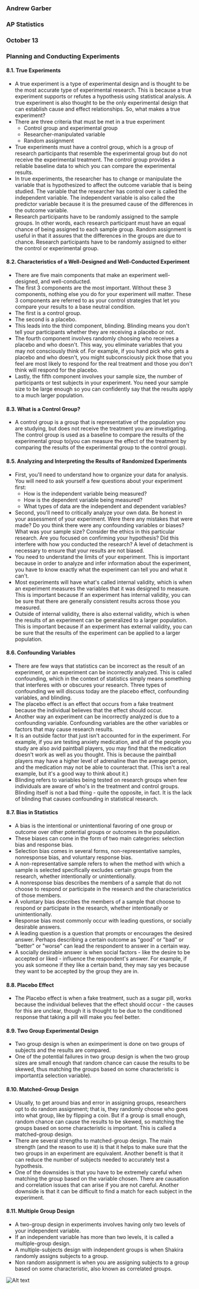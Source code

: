 ### Andrew Garber
### AP Statistics
### October 13
### Planning and Conducting Experiments

#### 8.1. True Experiments
 - A true experiment is a type of experimental design and is thought to be the most accurate type of experimental research. This is because a true experiment supports or refutes a hypothesis using statistical analysis. A true experiment is also thought to be the only experimental design that can establish cause and effect relationships. So, what makes a true experiment?
 - There are three criteria that must be met in a true experiment
    - Control group and experimental group
    - Researcher-manipulated variable
    - Random assignment 
 - True experiments must have a control group, which is a group of research participants that resemble the experimental group but do not receive the experimental treatment. The control group provides a reliable baseline data to which you can compare the experimental results.
 - In true experiments, the researcher has to change or manipulate the variable that is hypothesized to affect the outcome variable that is being studied. The variable that the researcher has control over is called the independent variable. The independent variable is also called the predictor variable because it is the presumed cause of the differences in the outcome variable.
 - Research participants have to be randomly assigned to the sample groups. In other words, each research participant must have an equal chance of being assigned to each sample group. Random assignment is useful in that it assures that the differences in the groups are due to chance. Research participants have to be randomly assigned to either the control or experimental group.

#### 8.2. Characteristics of a Well-Designed and Well-Conducted Experiment 
 - There are five main components that make an experiment well-designed, and well-conducted.
 - The first 3 components are the most important. Without these 3 components, nothing else you do for your experiment will matter. These 3 components are referred to as your control strategies that let you compare your results to a base neutral condition.
 - The first is a control group.
 - The second is a placebo.
 - This leads into the third component, blinding. Blinding means you don't tell your participants whether they are receiving a placebo or not. 
 - The fourth component involves randomly choosing who receives a placebo and who doesn't. This way, you eliminate variables that you may not consciously think of. For example, if you hand pick who gets a placebo and who doesn't, you might subconsciously pick those that you feel are most likely to respond for the real treatment and those you don't think will respond for the placebo.
 - Lastly, the fifth component involves your sample size, the number of participants or test subjects in your experiment. You need your sample size to be large enough so you can confidently say that the results apply to a much larger population. 

#### 8.3. What is a Control Group?
 - A control group is a group that is representative of the population you are studying, but does not receive the treatment you are investigating. The control group is used as a baseline to compare the results of the experimental group to(you can measure the effect of the treatment by comparing the results of the experimental group to the control group).

#### 8.5. Analyzing and Interpreting the Results of Randomized Experiments
 - First, you'll need to understand how to organize your data for analysis. You will need to ask yourself a few questions about your experiment first:
   - How is the independent variable being measured?
   - How is the dependent variable being measured?
   - What types of data are the independent and dependent variables?
 - Second, you'll need to critically analyze your own data. Be honest in your assessment of your experiment. Were there any mistakes that were made? Do you think there were any confounding variables or biases? What was your sample size? Consider the ethics in this particular research. Are you focused on confirming your hypothesis? Did this interfere with how you conducted the research? A level of detachment is necessary to ensure that your results are not biased.
 - You need to understand the limits of your experiment. This is important because in order to analyze and infer information about the experiment, you have to know exactly what the experiment can tell you and what it can't.
 - Most experiments will have what's called internal validity, which is when an experiment measures the variables that it was designed to measure. This is important because if an experiment has internal validity, you can be sure that there are generally consistent results across those you measured.
 - Outside of internal validity, there is also external validity, which is when the results of an experiment can be generalized to a larger population. This is important because if an experiment has external validity, you can be sure that the results of the experiment can be applied to a larger population.

#### 8.6. Confounding Variables
 - There are few ways that statistics can be incorrect as the result of an experiment, or an experiment can be incorrectly analyzed. This is called confounding, which in the context of statistics simply means something that interferes with or obscures your research. Three types of confounding we will discuss today are the placebo effect, confounding variables, and blinding.
 - The placebo effect is an effect that occurs from a fake treatment because the individual believes that the effect should occur.
 - Another way an experiment can be incorrectly analyzed is due to a confounding variable. Confounding variables are the other variables or factors that may cause research results. 
 - It is an outside factor that just isn't accounted for in the experiment. For example, if you are testing anxiety medication, and all of the people you study are also avid paintball players, you may find that the medication doesn't work as well as you thought. This is because the paintball players may have a higher level of adrenaline than the average person, and the medication may not be able to counteract that. (This isn't a real example, but it's a good way to think about it.)
 - Blinding refers to variables being tested on research groups when few individuals are aware of who's in the treatment and control groups. Blinding itself is not a bad thing - quite the opposite, in fact. It is the lack of blinding that causes confounding in statistical research. 

#### 8.7. Bias in Statistics
 - A bias is the intentional or unintentional favoring of one group or outcome over other potential groups or outcomes in the population.
 - These biases can come in the form of two main categories: selection bias and response bias.
 - Selection bias comes in several forms, non-representative samples, nonresponse bias, and voluntary response bias.
 - A non-representative sample refers to when the method with which a sample is selected specifically excludes certain groups from the research, whether intentionally or unintentionally.
 - A nonresponse bias describes the members of a sample that do not choose to respond or participate in the research and the characteristics of those members.
 - A voluntary bias describes the members of a sample that choose to respond or participate in the research, whether intentionally or unintentionally.
 - Response bias most commonly occur with leading questions, or socially desirable answers.
 - A leading question is a question that prompts or encourages the desired answer. Perhaps describing a certain outcome as "good" or "bad" or "better" or "worse" can lead the respondent to answer in a certain way.
 - A socially desirable answer is when social factors - like the desire to be accepted or liked - influence the respondent's answer. For example, if you ask someone if they like a certain band, they may say yes because they want to be accepted by the group they are in.

#### 8.8. Placebo Effect
 - The Placebo effect is when a fake treatment, such as a sugar pill, works because the individual believes that the effect should occur - the causes for this are unclear, though it is thought to be due to the conditioned response that taking a pill will make you feel better.

#### 8.9. Two Group Experimental Design
 - Two group design is when an eximperiment is done on two groups of subjects and the results are compared. 
 - One of the potential failures in two group design is when the two group sizes are small enough that random chance can cause the results to be skewed, thus matching the groups based on some characteristic is important(a selection variable).

#### 8.10. Matched-Group Design
 - Usually, to get around bias and error in assigning groups, researchers opt to do random assignment; that is, they randomly choose who goes into what group, like by flipping a coin. But if a group is small enough, random chance can cause the results to be skewed, so matching the groups based on some characteristic is important. This is called a matched-group design.
 - There are several strengths to matched-group design. The main strength (and the reason to use it) is that it helps to make sure that the two groups in an experiment are equivalent. Another benefit is that it can reduce the number of subjects needed to accurately test a hypothesis.
 - One of the downsides is that you have to be extremely careful when matching the group based on the variable chosen. There are causation and correlation issues that can arise if you are not careful. Another downside is that it can be difficult to find a match for each subject in the experiment.

#### 8.11. Multiple Group Design
 - A two-group design in experiments involves having only two levels of your independent variable.
 - If an independent variable has more than two levels, it is called a multiple-group design.
 - A multiple-subjects design with independent groups is when Shakira randomly assigns subjects to a group.
 - Non random assignment is when you are assigning subjects to a group based on some characteristic, also known as correlated groups.

 ![Alt text](Media/CH8_planning_and_conducting.png)